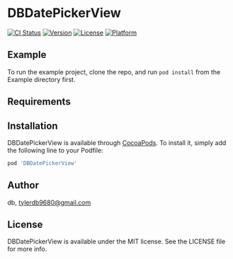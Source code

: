 # DBDatePickerView

[![CI Status](https://img.shields.io/travis/db/DBDatePickerView.svg?style=flat)](https://travis-ci.org/db/DBDatePickerView)
[![Version](https://img.shields.io/cocoapods/v/DBDatePickerView.svg?style=flat)](https://cocoapods.org/pods/DBDatePickerView)
[![License](https://img.shields.io/cocoapods/l/DBDatePickerView.svg?style=flat)](https://cocoapods.org/pods/DBDatePickerView)
[![Platform](https://img.shields.io/cocoapods/p/DBDatePickerView.svg?style=flat)](https://cocoapods.org/pods/DBDatePickerView)

## Example

To run the example project, clone the repo, and run `pod install` from the Example directory first.

## Requirements

## Installation

DBDatePickerView is available through [CocoaPods](https://cocoapods.org). To install
it, simply add the following line to your Podfile:

```ruby
pod 'DBDatePickerView'
```

## Author

db, tylerdb9680@gmail.com

## License

DBDatePickerView is available under the MIT license. See the LICENSE file for more info.
